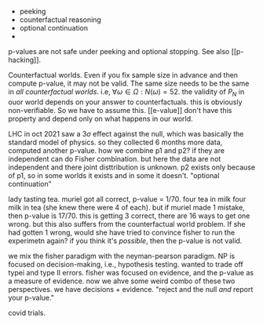 

- peeking 
- counterfactual reasoning
- optional continuation 
- 

p-values are not safe under peeking and optional stopping. See also [[p-hacking]]. 

Counterfactual worlds. Even if you fix sample size in advance and then compute p-value, it may not be valid. The same size needs to be the same in _all counterfactual worlds_. i.e, $\forall \omega\in\Omega: N(\omega)=52$. 
the validity of $P_N$ in ouor world depends on your answer to counterfactuals. this is obviously non-verifiable. So we have to assume this. [[e-value]] don't have this property and depend only on what happens in our world. 


LHC 
in oct 2021 saw a $3\sigma$ effect against the null, which was basically the standard model of physics. 
so they collected 6 months more data, computed another p-value. 
how we combine p1 and p2?
if they are independent can do Fisher combination. 
but here the data are not independent and there joint disttribution is unknown. p2 exists only because of p1, so in some worlds it exists and in some it doesn't. 
"optional continuation" 


lady tasting tea. 
muriel got all correct, p-value = 1/70. four tea in milk four milk in tea (she knew there were 4 of each). 
but if muriel made 1 mistake, then p-value is 17/70. this is getting 3 correct, there are 16 ways to get one wrong. 
but this also suffers from the counterfactual world problem. If she had gotten 1 wrong, would she have tried to convince fisher to run the experimetn again? if you think it's _possible_, then the p-value is not valid. 


we mix the fisher paradigm with the neyman-pearson paradigm. 
NP is focused on decision-making, i.e., hypothesis testing. wanted to trade off typei and type II errors. 
fisher was focused on evidence, and the p-value as a measure of evidence. 
now we ahve some weird combo of these two perspectives. we have decisions + evidence. "reject and the null _and_ report your p-value." 

covid trials. 